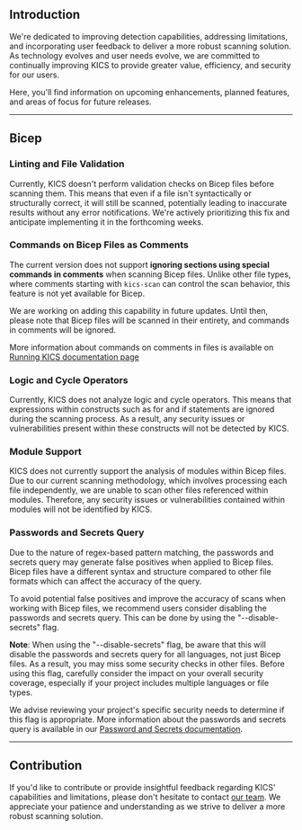 ## Introduction

We're dedicated to improving detection capabilities, addressing limitations, and incorporating user feedback to deliver a more robust scanning solution. As technology evolves and user needs evolve, we are committed to continually improving KICS to provide greater value, efficiency, and security for our users.

Here, you'll find information on upcoming enhancements, planned features, and areas of focus for future releases.

---

## Bicep

### Linting and File Validation

Currently, KICS doesn't perform validation checks on Bicep files before scanning them.
This means that even if a file isn't syntactically or structurally correct, it will still be scanned, potentially leading to inaccurate results without any error notifications. We're actively prioritizing this fix and anticipate implementing it in the forthcoming weeks.

### Commands on Bicep Files as Comments

The current version does not support **ignoring sections using special commands in comments** when scanning Bicep files. Unlike other file types, where comments starting with `kics-scan` can control the scan behavior, this feature is not yet available for Bicep.

We are working on adding this capability in future updates. Until then, please note that Bicep files will be scanned in their entirety, and commands in comments will be ignored.

More information about commands on comments in files is available on [Running KICS documentation page](https://docs.kics.io/latest/running-kics/#using_commands_on_scanned_files_as_comments)

### Logic and Cycle Operators

Currently, KICS does not analyze logic and cycle operators. This means that expressions within constructs such as for and if statements are ignored during the scanning process. As a result, any security issues or vulnerabilities present within these constructs will not be detected by KICS.

### Module Support

KICS does not currently support the analysis of modules within Bicep files. Due to our current scanning methodology, which involves processing each file independently, we are unable to scan other files referenced within modules. Therefore, any security issues or vulnerabilities contained within modules will not be identified by KICS.

### Passwords and Secrets Query

Due to the nature of regex-based pattern matching, the passwords and secrets query may generate false positives when applied to Bicep files. Bicep files have a different syntax and structure compared to other file formats which can affect the accuracy of the query.

To avoid potential false positives and improve the accuracy of scans when working with Bicep files, we recommend users consider disabling the passwords and secrets query. This can be done by using the "--disable-secrets" flag.

**Note**: When using the "--disable-secrets" flag, be aware that this will disable the passwords and secrets query for all languages, not just Bicep files. As a result, you may miss some security checks in other files. Before using this flag, carefully consider the impact on your overall security coverage, especially if your project includes multiple languages or file types.

We advise reviewing your project's specific security needs to determine if this flag is appropriate. More information about the passwords and secrets query is available in our [Password and Secrets documentation](https://github.com/Checkmarx/kics/blob/master/docs/secrets.md). 


---

## Contribution

If you'd like to contribute or provide insightful feedback regarding KICS' capabilities and limitations, please don't hesitate to contact [our team](https://github.com/Checkmarx/kics/issues/).
We appreciate your patience and understanding as we strive to deliver a more robust scanning solution.